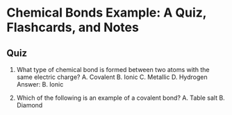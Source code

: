  # Chemical Bonds Example: A Quiz, Flashcards, and Notes

## Quiz

1. What type of chemical bond is formed between two atoms with the same electric charge?
   A. Covalent
   B. Ionic
   C. Metallic
   D. Hydrogen
   Answer: B. Ionic

2. Which of the following is an example of a covalent bond?
   A. Table salt
   B. Diamond
  